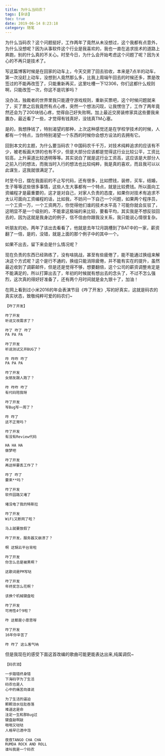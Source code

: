 ```yaml
---
title: 为什么当码农？
tags: [杂谈]
toc: true
date: 2019-06-14 8:23:18
category: 随笔
---
```


为什么当码农？这个问题挺好，工作两年了竟然从未没想过，这个我都有点意外，为什么没想呢？因为从事软件这个行业是我喜欢的，我也一直在追求技术的道路上奔跑，别的什么真的不关心。时至今日，为什么会开始考虑这个问题了呢？因为关心的不再只是技术了。
<!-- more -->

写这篇博客时候是在回家的动车上，今天交房了回去验收，本来是7点半的动车，第一次没赶上动车，没想到人竟然那么多，比我上周端午回去的时候还多，票是改签过的不能再改签了，只能重新再买，这里吐槽一下12306，你们这都什么规则啊，只能改签一次，你这不是坑爹吗？

没办法，独裁者的世界里我只能遵守游戏规则，重新买票吧，这个时候问题就来了，买了票之后我竟然有点心疼，突然一个想法闪现，让我愣住了，工作了两年竟然还会为了200块钱心疼，觉得自己好失败啊。加上最近交房装修家具这些要我来置办，最近看了一些，才觉得有钱真好，没钱真TM心塞。

是的，我想挣钱了，特别渴望的那种，上次这种感觉还是在学校学技术的时候，人都有一个特点，当你特别渴望一个东西的时候你会想方设法的去拥有它。

回到本文的主题，为什么要当码农？中国码农千千万，对技术纯粹追求的应该有不少，被老板画大饼的也有不少，但是大部分应该都是觉得这行业比较公平，工资比较高，上升渠道比较透明等等。其实说白了就是这行业工资高，这应该是大部分人之前入行的想法，而我当时入行的想法也比较纯粹，我是真的喜欢，而且我可以以此谋生，这我就很满足了。

时至今日，摆在我面前的不止写代码，还有很多，比如攒钱，装修，买车，结婚，生子等等这些很多事情，这些人生大事都有一个特点，就是比较费钱。所以面向工资编程才是最重要的，这才是对自己，对家人负责的态度，如果你对技术有追求不太认可面向工资编程的话，比如我，不妨问一下自己一个问题，如果两个程序员，一个工资一万，一个工资两万，你觉得他们谁的技术水平高？可能你就会反驳了，这明显不是一个级别的，不能拿这极端的来比较，要看平均，其实我是不想反驳回去的，因为这就是我身边的例子，信不信由你跟我没关系，我只能说心情很复杂。

听朋友的劝，两年了该出去看看了，他就是去年12月跳槽到了BAT中的一家，薪资翻了一倍，是的，没错，就是上面的那个例子中的其中一个。

如果不出去，留下来会是什么情况呢？

现在负责的东西已经熟练了，没有啥挑战，甚至有些疲倦了，能不能通过换组来解决这个方式呢？这个是行不通的，换组只能消除疲倦，并不能有实在的提升，虽然最近收到了调薪邮件，但是还是觉得不够，想要翻倍，这个公司的薪资调整肯定是不能满足的，所以打算出去了，年初的时候就有想出去的念头了，不过不怎么强烈，这次真的得好好准备了，还有两个月时间就是金九银十了，加油！

在网上看到过小米2016的年会表演节目《咋了开发》,写的好真实，这就是码农的真实状态，致敬纯粹可爱的码农们~

```text
【咋了开发】

咋了开发
听说又改需求了？

咋了 咋了 咋了
PA PA PA 

咋了开发
听说测试又开BUG了？

咋 咋咋 咋了
PA PA PA 

咋了开发
女朋友跟人跑了？

咋 咋咋 咋了
有代码陪我呀

咋了开发
写Bug写一周了？

咋 咋了
这不正常吗？

咋了开发
有没有Review代码

HA HA HA
做梦吧

咋了开发
再这样要丢工作了？

咋了 咋了
要来**吗？

咋了开发
软件园路又堵了

堵没电了我的特斯拉

咋了开发
WiFi又断网了啦？

马上就要放假了

咋了开发，服务器又崩溃了？

啊 这锅云平台背啦

咋了开发
你怎么总是被黑啊？

这歌词是PM写哒

咋了开发
年终奖怎么花啊？

该换个机械键盘啦

咋了开发
可用性4个9啦？

咋 这都是小意思呀

咋了开发
16年你辛苦了

咋 咋了 这么客气呐

```

但是我现在的感受下面这首改编的歌曲可能更能表达出来,纯属调侃~

```text
【码农泪】

一步踏错终身错
下海码字为了生活
码农也是人
心中的痛苦向谁说

为了生活的逼迫
颗颗泪水往肚吞落
难道这是命
注定一生和那Bug过
键盘敲啊敲
啪啪又哒哒
人格早已酒中泡

夜夜TANGO CHA CHA
RUMDA ROCK AND ROLL
谁叫我是一个码农
```